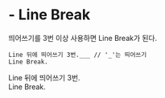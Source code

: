 # - Line Break

띄어쓰기를 3번 이상 사용하면 Line Break가 된다.
```
Line 뒤에 띄어쓰기 3번.___ // '_'는 띄어쓰기
Line Break.
```

Line 뒤에 띄어쓰기 3번.   
Line Break.

